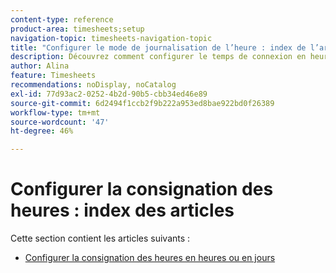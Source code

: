 ```yaml
---
content-type: reference
product-area: timesheets;setup
navigation-topic: timesheets-navigation-topic
title: "Configurer le mode de journalisation de l’heure : index de l’article"
description: Découvrez comment configurer le temps de connexion en heures ou en jours dans les articles de cette section.
author: Alina
feature: Timesheets
recommendations: noDisplay, noCatalog
exl-id: 77d93ac2-0252-4b2d-90b5-cbb34ed46e89
source-git-commit: 6d2494f1ccb2f9b222a953ed8bae922bd0f26389
workflow-type: tm+mt
source-wordcount: '47'
ht-degree: 46%

---
```


# Configurer la consignation des heures : index des articles

Cette section contient les articles suivants :

* [Configurer la consignation des heures en heures ou en jours](../../timesheets/config-timesheet-prefs/config-time-logged-hrs-days.md)
